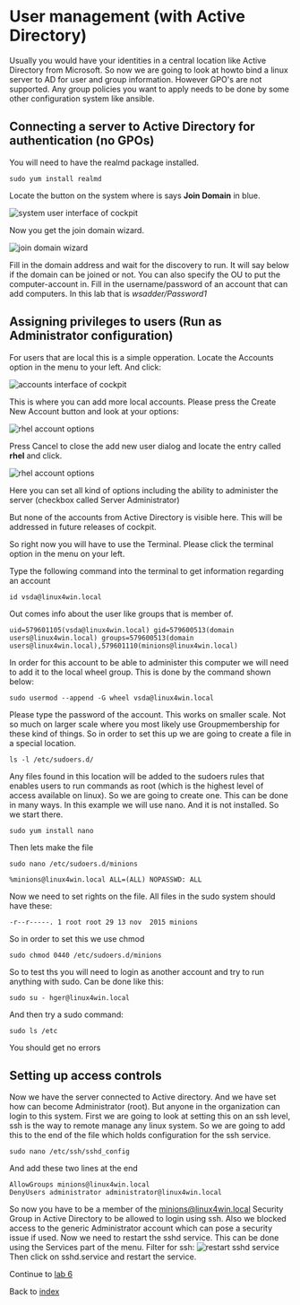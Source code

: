 # User management (with Active Directory)

Usually you would have your identities in a central location like Active Directory from Microsoft. So now we are going to look at howto bind a linux server to AD for user and group information. However GPO's are not supported. Any group policies you want to apply needs to be done by some other configuration system like ansible.

## Connecting a server to Active Directory for authentication (no GPOs)

You will need to have the realmd package installed.  

```
sudo yum install realmd
```


Locate the button on the system where is says **Join Domain** in blue.

![system user interface of cockpit](images/interface_system.png)

Now you get the join domain wizard. 

![join domain wizard](images/joindomain.png)

Fill in the domain address and wait for the discovery to run. It will say below if the domain can be joined or not. You can also specify the OU to put the computer-account in. Fill in the username/password of an account that can add computers. In this lab that is *wsadder/Password1*

## Assigning privileges to users (Run as Administrator configuration)

For users that are local this is a simple opperation. Locate the Accounts option in the menu to your left. And click:

![accounts interface of cockpit](images/accounts.png)

This is where you can add more local accounts. Please press the Create New Account button and look at your options:

![rhel account options](images/createaccount.png)

Press Cancel to close the add new user dialog and locate the entry called **rhel** and click.

![rhel account options](images/accountrhel.png)

Here you can set all kind of options including the ability to administer the server (checkbox called Server Administrator)

But none of the accounts from Active Directory is visible here. This will be addressed in future releases of cockpit.

So right now you will have to use the Terminal. Please click the terminal option in the menu on your left.

Type the following command into the terminal to get information regarding an account

```
id vsda@linux4win.local
```
Out comes info about the user like groups that is member of.
```
uid=579601105(vsda@linux4win.local) gid=579600513(domain users@linux4win.local) groups=579600513(domain users@linux4win.local),579601110(minions@linux4win.local)
```
In order for this account to be able to administer this computer we will need to add it to the local wheel group. This is done by the command shown below:
```
sudo usermod --append -G wheel vsda@linux4win.local
```
Please type the password of the account. This works on smaller scale. Not so much on larger scale where you most likely use Groupmembership for these kind of things. So in order to set this up we are going to create a file in a special location. 
```
ls -l /etc/sudoers.d/
```
Any files found in this location will be added to the sudoers rules that enables users to run commands as root (which is the highest level of access available on linux). So we are going to create one. This can be done in many ways. In this example we will use nano. And it is not installed. So we start there. 
```
sudo yum install nano
```
Then lets make the file
```
sudo nano /etc/sudoers.d/minions
```
```
%minions@linux4win.local ALL=(ALL) NOPASSWD: ALL
```
Now we need to set rights on the file. All files in the sudo system should have these:
```
-r--r-----. 1 root root 29 13 nov  2015 minions
```
So in order to set this we use chmod
```
sudo chmod 0440 /etc/sudoers.d/minions
```
So to test ths you will need to login as another account and try to run anything with sudo. Can be done like this:
```
sudo su - hger@linux4win.local
```
And then try a sudo command:
```
sudo ls /etc
```
You should get no errors

## Setting up access controls

Now we have the server connected to Active directory. And we have set how can become Administrator (root). But anyone in the organization can login to this system. First we are going to look at setting this on an ssh level, ssh is the way to remote manage any linux system. So we are going to add this to the end of the file which holds configuration for the ssh service.
```
sudo nano /etc/ssh/sshd_config
```
And add these two lines at the end
```
AllowGroups minions@linux4win.local
DenyUsers administrator administrator@linux4win.local
```
So now you have to be a member of the minions@linux4win.local Security Group in Active Directory to be allowed to login using ssh. Also we blocked access to the generic Administrator account which can pose a security issue if used.
Now we need to restart the sshd service. This can be done using the Services part of the menu.
Filter for ssh:
![restart sshd service](images/sshdservview.png)
Then click on sshd.service and restart the service.


Continue to [lab 6](lab6.md)

Back to [index](thews.md)